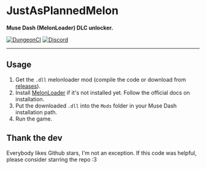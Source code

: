 # JustAsPlannedMelon
**Muse Dash (MelonLoader) DLC unlocker.**

[![DungeonCI](https://img.shields.io/static/v1?label=dungeonci&message=master&color=purple)](https://www.google.com/search?q=Van+Darkholme)
[![Discord](https://img.shields.io/discord/1070816148838420561?label=discord&logo=discord&logoColor=fff)](https://discord.gg/jz7XnfDE7j)

----

## Usage
1. Get the `.dll` melonloader mod (compile the code or download from [releases](https://github.com/Eimaen/JustAsPlannedMelon/releases)).
2. Install [MelonLoader](https://melonwiki.xyz) if it's not installed yet. Follow the official docs on installation.
3. Put the downloaded `.dll` into the `Mods` folder in your Muse Dash installation path.
4. Run the game.

## Thank the dev
Everybody likes Github stars, I'm not an exception. If this code was helpful, please consider starring the repo :3
